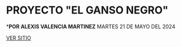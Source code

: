 # PROYECTO "EL GANSO NEGRO"
***POR ALEXIS VALENCIA MARTINEZ**
MARTES 21 DE MAYO DEL 2024

<a href="https://alexis141273.github.io/ganso_negro_2024/" target="_blank">VER SITIO</a>